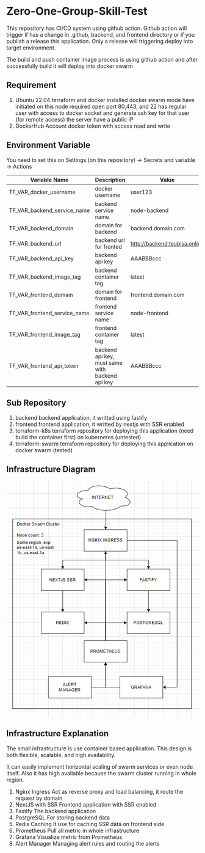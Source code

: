 # Zero-One-Group-Skill-Test

This repository has CI/CD system using github action. Github action will trigger if has a change in .github, backend, and frontend directory or if you publish a release this application. Only a release will triggering deploy into target environment.

The build and push container image process is using github action and after successfully build it will deploy into docker swarm

## Requirement

1. Ubuntu 22.04
   terraform and docker installed
   docker swarm mode have initiated on this node
   required open port 80,443, and 22
   has regular user with access to docker socket and generate ssh key for that user (for remote access)
   the server have a public IP
2. DockerHub Account
   docker token with access read and write

## Environment Variable

You need to set this on Settings (on this repository) -> Secrets and variable -> Actions


| Variable Name                | Description                                     | Value                         |
| ------------------------------ | ------------------------------------------------- | ------------------------------- |
| TF_VAR_docker_username       | docker username                                 | user123                       |
| TF_VAR_backend_service_name  | backend service name                            | node-backend                  |
| TF_VAR_backend_domain        | domain for backend                              | backend.domain.com            |
| TF_VAR_backend_url           | backend url for fronted                         | http://backend.teubisa.online |
| TF_VAR_backend_api_key       | backend api key                                 | AAABBBccc                     |
| TF_VAR_backend_image_tag     | backend container tag                           | latest                        |
| TF_VAR_frontend_domain       | domain for frontend                             | frontend.domain.com           |
| TF_VAR_frontend_service_name | frontend service name                           | node-frontend                 |
| TF_VAR_frontend_image_tag    | frontend container tag                          | latest                        |
| TF_VAR_frontend_api_token    | backend api key, must same with backend api key | AAABBBccc                     |

## Sub Repository

1. backend
   backend application, it writted using fastify
2. frontend
   frontend application, it writted by nextjs with SSR enabled
3. terraform-k8s
   terraform repository for deploying this application (need build the container first) on kubernetes (untested)
4. terraform-swarm
   terraform repository for deploying this application on docker swarm (tested)

## Infrastructure Diagram


![](assets/20240720_224252_image.png)

## Infrastructure Explanation

The small infrastructure is use container based application. This design is both flexible, scalable, and high availability.

It can easily implement horizontal scaling of swarm services or even node itself. Also it has high available because the swarm cluster running in whole region.

1. Nginx Ingress
   Act as reverse proxy and load balancing, it route the request by domain
2. NextJS with SSR
   Frontend application with SSR enabled
3. Fastify
   The backend application
4. PostgreSQL
   For storing backend data
5. Redis Caching
   It use for caching SSR data on frontend side
6. Prometheus
   Pull all metric in whole infrastructure
7. Grafana
   Visualize metric from Prometheus
8. Alert Manager
   Managing alert rules and routing the alerts

